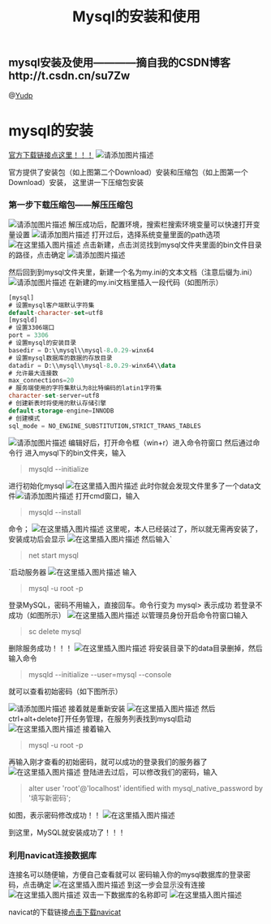 ﻿---
layout: article
title: "Mysql的安装和使用"
---





## mysql安装及使用————摘自我的CSDN博客http://t.csdn.cn/su7Zw

@[Yudp](mysql的安装和使用)
# mysql的安装
[官方下载链接点这里！！！](https://dev.mysql.com/downloads/mysql/5.5.html#downloads)
![请添加图片描述](https://img-blog.csdnimg.cn/0c7979784cc9442da2327f2c5fcca094.png)

官方提供了安装包（如上图第二个Download）安装和压缩包（如上图第一个Download）安装，
这里讲一下压缩包安装


### 第一步下载压缩包——解压压缩包
![请添加图片描述](https://img-blog.csdnimg.cn/c47df52280c94c7bb07b9f52e0a8f965.png)
解压成功后，配置环境，搜索栏搜索环境变量可以快速打开变量设置
![请添加图片描述](https://img-blog.csdnimg.cn/b1dee36a35db4c1d8cef3df9562fa758.png)
打开过后，选择系统变量里面的path选项
![在这里插入图片描述](https://img-blog.csdnimg.cn/2ed5ed7c5f0941c3b4b18bbcd109f840.png)
点击新建，点击浏览找到mysql文件夹里面的bin文件目录的路径，点击确定
![请添加图片描述](https://img-blog.csdnimg.cn/0e668afb528f42d6baa34970cacee396.png)

然后回到到mysql文件夹里，新建一个名为my.ini的文本文档（注意后缀为.ini）
![请添加图片描述](https://img-blog.csdnimg.cn/00104588cc8d4f1eaa73ebf306a2115e.png)
在新建的my.ini文档里插入一段代码（如图所示）

```sql
[mysql]
# 设置mysql客户端默认字符集
default-character-set=utf8
[mysqld]
# 设置3306端口
port = 3306
# 设置mysql的安装目录
basedir = D:\\mysql\\mysql-8.0.29-winx64
# 设置mysql数据库的数据的存放目录
datadir = D:\\mysql\\mysql-8.0.29-winx64\\data
# 允许最大连接数
max_connections=20
# 服务端使用的字符集默认为8比特编码的latin1字符集
character-set-server=utf8
# 创建新表时将使用的默认存储引擎
default-storage-engine=INNODB
# 创建模式
sql_mode = NO_ENGINE_SUBSTITUTION,STRICT_TRANS_TABLES

```
![请添加图片描述](https://img-blog.csdnimg.cn/1e18746e20a64d4ea986ecd11b99c3b3.png)
编辑好后，打开命令框（win+r）进入命令符窗口
然后通过命令行 进入mysql下的bin文件夹，输入

> mysqld --initialize

 进行初始化mysql
![在这里插入图片描述](https://img-blog.csdnimg.cn/a0380e91fdeb4ac3a3b03e6184edda32.png)
此时你就会发现文件里多了一个data文件![请添加图片描述](https://img-blog.csdnimg.cn/220a66ff839b4744a7291b0da0f5e640.png)
打开cmd窗口，输入

> mysqld --install

 命令；
 ![在这里插入图片描述](https://img-blog.csdnimg.cn/75249a1dafde44c59869f01874556e5e.png)
这里呢，本人已经装过了，所以就无需再安装了，安装成功后会显示
![在这里插入图片描述](https://img-blog.csdnimg.cn/252308cffd774246aca785050a585e53.png)
然后输入`

> net start mysql

`启动服务器
![在这里插入图片描述](https://img-blog.csdnimg.cn/e92911da70584d9696ff2e40b9224033.png)
输入

> mysql -u root -p

登录MySQL，密码不用输入，直接回车。命令行变为 mysql> 表示成功
若登录不成功（如图所示）
![在这里插入图片描述](https://img-blog.csdnimg.cn/3ecfc8f2b4fa42bda8b6de0e6421a559.png)
以管理员身份开启命令符窗口输入

> sc delete mysql

删除服务成功！！！
![在这里插入图片描述](https://img-blog.csdnimg.cn/140e5720ad0c4944b99dcdea51ceeb91.png)
将安装目录下的data目录删掉，然后输入命令 

> mysqld --initialize --user=mysql --console

就可以查看初始密码（如下图所示）

![请添加图片描述](https://img-blog.csdnimg.cn/ef0c064f91994277a4cc5e1e9051a80e.png)
接着就是重新安装
![在这里插入图片描述](https://img-blog.csdnimg.cn/9ed2d622386c49d7967637f9f5127357.png)
然后ctrl+alt+delete打开任务管理，在服务列表找到mysql启动
![在这里插入图片描述](https://img-blog.csdnimg.cn/009271c77c9949468906d34c0e95a82b.png)
接着输入

> mysql -u root -p

再输入刚才查看的初始密码，就可以成功的登录我们的服务器了
![在这里插入图片描述](https://img-blog.csdnimg.cn/04fb338b2cce4cedb08898465853a2c1.png)
登陆进去过后，可以修改我们的密码，输入

> alter user 'root'@'localhost' identified with mysql_native_password by
> '填写新密码';

如图，表示密码修改成功！！
![在这里插入图片描述](https://img-blog.csdnimg.cn/08a31c753d3e48d287664deb696ee2a4.png)



到这里，MySQL就安装成功了！！！




### 利用navicat连接数据库
连接名可以随便输，方便自己查看就可以
密码输入你的mysql数据库的登录密码，点击确定
![在这里插入图片描述](https://img-blog.csdnimg.cn/51a4d8c3158f4375ad8f6e6ff6cfc70f.png)
到这一步会显示没有连接
![在这里插入图片描述](https://img-blog.csdnimg.cn/246e0b0694ed43868c637ecce0bc41c4.png)
双击一下数据库的名称即可
![在这里插入图片描述](https://img-blog.csdnimg.cn/97d8ae3a69c24a3991aa6d67190c9485.png)


navicat的下载链接[点击下载navicat](%E9%93%BE%E6%8E%A5%EF%BC%9Ahttps://pan.baidu.com/s/1H8LRkcWcLC0N4BJFoU0vwA)

